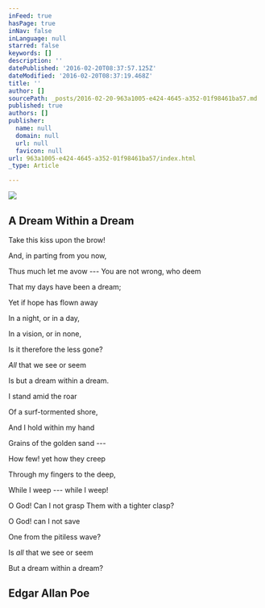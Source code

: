 ```yaml
---
inFeed: true
hasPage: true
inNav: false
inLanguage: null
starred: false
keywords: []
description: ''
datePublished: '2016-02-20T08:37:57.125Z'
dateModified: '2016-02-20T08:37:19.468Z'
title: ''
author: []
sourcePath: _posts/2016-02-20-963a1005-e424-4645-a352-01f98461ba57.md
published: true
authors: []
publisher:
  name: null
  domain: null
  url: null
  favicon: null
url: 963a1005-e424-4645-a352-01f98461ba57/index.html
_type: Article

---
```

![](https://s3-us-west-2.amazonaws.com/the-grid-img/p/452535a7d6a1176499db1fe8ec57917371eb5742.jpg)

## A Dream Within a Dream 

Take this kiss upon the brow! 

And, in parting from you now, 

Thus much let me avow ---
You are not wrong, who deem

That my days have been a dream;

Yet if hope has flown away

In a night, or in a day,

In a vision, or in none,

Is it therefore the less gone?

_All_ that we see or seem

Is but a dream within a dream.

I stand amid the roar

Of a surf-tormented shore,

And I hold within my hand

Grains of the golden sand ---

How few! yet how they creep

Through my fingers to the deep,

While I weep --- while I weep!

O God! Can I not grasp
Them with a tighter clasp?

O God! can I not save

One from the pitiless wave?

Is _all_ that we see or seem

But a dream within a dream?

## Edgar Allan Poe